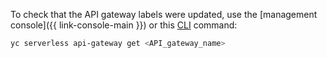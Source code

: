 To check that the API gateway labels were updated, use the [management console]({{ link-console-main }}) or this [CLI](../../cli/index.yaml) command:

```bash
yc serverless api-gateway get <API_gateway_name>
```